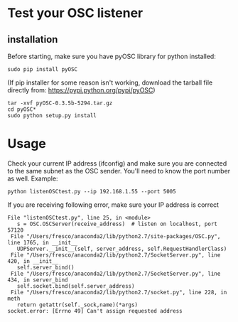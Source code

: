 # Test your OSC listener

## installation

Before starting, make sure you have pyOSC library for python installed:
~~~~
sudo pip install pyOSC
~~~~

(If pip installer for some reason isn't working, download the tarball file directly from: https://pypi.python.org/pypi/pyOSC)
~~~~
tar -xvf pyOSC-0.3.5b-5294.tar.gz
cd pyOSC*
sudo python setup.py install
~~~~

# Usage

Check your current IP address (ifconfig) and make sure you are connected to the same subnet as the OSC sender. You'll need to know the port number as well.
Example:

~~~~
python listenOSCtest.py --ip 192.168.1.55 --port 5005
~~~~

If you are receiving following error, make sure your IP address is correct
~~~~
File "listenOSCtest.py", line 25, in <module>
   s = OSC.OSCServer(receive_address)  # listen on localhost, port 57120
 File "/Users/fresco/anaconda2/lib/python2.7/site-packages/OSC.py", line 1765, in __init__
   UDPServer.__init__(self, server_address, self.RequestHandlerClass)
 File "/Users/fresco/anaconda2/lib/python2.7/SocketServer.py", line 420, in __init__
   self.server_bind()
 File "/Users/fresco/anaconda2/lib/python2.7/SocketServer.py", line 434, in server_bind
   self.socket.bind(self.server_address)
 File "/Users/fresco/anaconda2/lib/python2.7/socket.py", line 228, in meth
   return getattr(self._sock,name)(*args)
socket.error: [Errno 49] Can't assign requested address
~~~~
